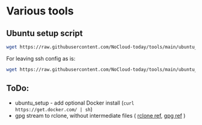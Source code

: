 # Various tools

## Ubuntu setup script
```bash
wget https://raw.githubusercontent.com/NoCloud-today/tools/main/ubuntu_setup.sh && sudo bash ubuntu_setup.sh
```

For leaving ssh config as is: 
```bash
wget https://raw.githubusercontent.com/NoCloud-today/tools/main/ubuntu_setup.sh && sudo bash ubuntu_setup.sh -no-ssh
```

## ToDo:
- ubuntu_setup - add optional Docker install (`curl https://get.docker.com/ | sh`)
- gpg stream to rclone, without intermediate files ( [rclone ref]([url](https://forum.rclone.org/t/how-can-i-stream-to-a-remote/29754/2)), [gpg ref]([url](https://lists.gnupg.org/pipermail/gnupg-users/2008-December/035168.html)) )
